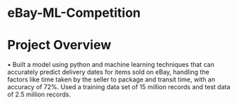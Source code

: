 # eBay-ML-Competition
# Project Overview
•	Built a model using python and machine learning techniques that can accurately predict delivery dates for items sold on eBay, handling the factors like time taken by the seller to package and transit time, with an accuracy of 72%. Used a training data set of 15 million records and test data of 2.5 million records.
